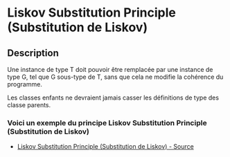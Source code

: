 # Liskov Substitution Principle (Substitution de Liskov)




## Description

Une instance de type T doit pouvoir être remplacée par une instance de type G, tel que G sous-type de T,
sans que cela ne modifie la cohérence du programme.

Les classes enfants ne devraient jamais casser les définitions de type des classe parents.






### Voici un exemple du principe Liskov Substitution Principle (Substitution de Liskov)

* [Liskov Substitution Principle (Substitution de Liskov) - Source](https://github.com/stephweb/solid-php/tree/master/src/3_liskov-substitution-principle/index.php)
